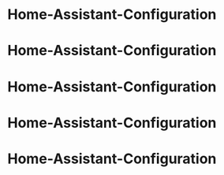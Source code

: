 # Home-Assistant-Configuration
# Home-Assistant-Configuration
# Home-Assistant-Configuration
# Home-Assistant-Configuration
# Home-Assistant-Configuration

